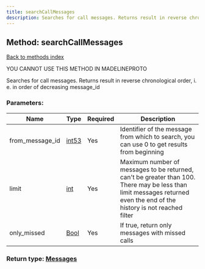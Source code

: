 ```yaml
---
title: searchCallMessages
description: Searches for call messages. Returns result in reverse chronological order, i. e. in order of decreasing message_id
---
```

## Method: searchCallMessages  
[Back to methods index](index.md)


YOU CANNOT USE THIS METHOD IN MADELINEPROTO


Searches for call messages. Returns result in reverse chronological order, i. e. in order of decreasing message_id

### Parameters:

| Name     |    Type       | Required | Description |
|----------|---------------|----------|-------------|
|from\_message\_id|[int53](../types/int53.md) | Yes|Identifier of the message from which to search, you can use 0 to get results from beginning|
|limit|[int](../types/int.md) | Yes|Maximum number of messages to be returned, can't be greater than 100. There may be less than limit messages returned even the end of the history is not reached filter|
|only\_missed|[Bool](../types/Bool.md) | Yes|If true, return only messages with missed calls|


### Return type: [Messages](../types/Messages.md)

